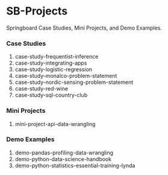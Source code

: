 # SB-Projects
Springboard Case Studies, Mini Projects, and Demo Examples.

### Case Studies
1. case-study-frequentist-inference
2. case-study-integrating-apps
3. case-study-logistic-regression
4. case-study-monalco-problem-statement
5. case-study-nordic-sensing-problem-statement
6. case-study-red-wine
7. case-study-sql-country-club

### Mini Projects
1. mini-project-api-data-wrangling

### Demo Examples
1. demo-pandas-profiling-data-wrangling
2. demo-python-data-science-handbook
3. demo-python-statistics-essential-training-lynda
